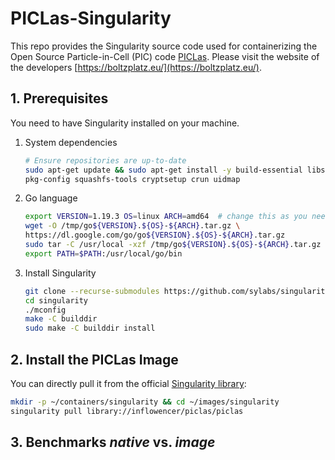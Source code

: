 # PICLas-Singularity

This repo provides the Singularity source code used for containerizing the Open Source Particle-in-Cell (PIC) code
[PICLas](https://piclas.readthedocs.io/en/latest/). Please visit the website of the developers [https://boltzplatz.eu/](https://boltzplatz.eu/).

## 1. Prerequisites

You need to have Singularity installed on your machine.

1. System dependencies

   ```sh
   # Ensure repositories are up-to-date
   sudo apt-get update && sudo apt-get install -y build-essential libseccomp-dev libglib2.0-dev \
   pkg-config squashfs-tools cryptsetup crun uidmap
   ```

2. Go language

   ```sh
   export VERSION=1.19.3 OS=linux ARCH=amd64  # change this as you need
   wget -O /tmp/go${VERSION}.${OS}-${ARCH}.tar.gz \
   https://dl.google.com/go/go${VERSION}.${OS}-${ARCH}.tar.gz
   sudo tar -C /usr/local -xzf /tmp/go${VERSION}.${OS}-${ARCH}.tar.gz
   export PATH=$PATH:/usr/local/go/bin
   ```

3. Install Singularity

   ```sh
   git clone --recurse-submodules https://github.com/sylabs/singularity.git
   cd singularity
   ./mconfig
   make -C builddir
   sudo make -C builddir install
   ```

## 2. Install the PICLas Image

You can directly pull it from the official [Singularity library](https://cloud.sylabs.io/library/inflowencer/openfoam/hystrath):

```sh
mkdir -p ~/containers/singularity && cd ~/images/singularity
singularity pull library://inflowencer/piclas/piclas
```

## 3. Benchmarks *native* vs. *image*

<!-- ### 1.2 From GitHub Repo

Alternatively, you can build it yourself from this GitHub repo. Clone the repo and build using:

```sh
cd ~/ && git clone https://github.com/inflowencer/hyStrath-Docker.git && cd hyStrath-Docker
docker build -t hystrath .
``` -->